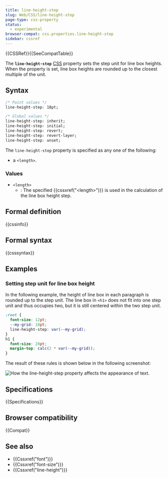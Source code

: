 ```yaml
---
title: line-height-step
slug: Web/CSS/line-height-step
page-type: css-property
status:
  - experimental
browser-compat: css.properties.line-height-step
sidebar: cssref
---
```


{{CSSRef}}{{SeeCompatTable}}

The **`line-height-step`** [CSS](/en-US/docs/Web/CSS) property sets the step unit for line box heights. When the property is set, line box heights are rounded up to the closest multiple of the unit.

## Syntax

```css
/* Point values */
line-height-step: 18pt;

/* Global values */
line-height-step: inherit;
line-height-step: initial;
line-height-step: revert;
line-height-step: revert-layer;
line-height-step: unset;
```

The `line-height-step` property is specified as any one of the following:

- a `<length>`.

### Values

- `<length>`
  - : The specified {{cssxref("&lt;length&gt;")}} is used in the calculation of the line box height step.

## Formal definition

{{cssinfo}}

## Formal syntax

{{csssyntax}}

## Examples

### Setting step unit for line box height

In the following example, the height of line box in each paragraph is rounded up to the step unit. The line box in `<h1>` does not fit into one step unit and thus occupies two, but it is still centered within the two step unit.

```css
:root {
  font-size: 12pt;
  --my-grid: 18pt;
  line-height-step: var(--my-grid);
}
h1 {
  font-size: 20pt;
  margin-top: calc(2 * var(--my-grid));
}
```

The result of these rules is shown below in the following screenshot:

![How the line-height-step property affects the appearance of text.](line-grid-center.png)

## Specifications

{{Specifications}}

## Browser compatibility

{{Compat}}

## See also

- {{Cssxref("font")}}
- {{Cssxref("font-size")}}
- {{Cssxref("line-height")}}
